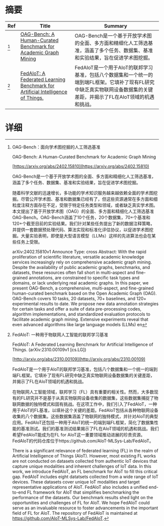 # 摘要

| Ref | Title | Summary |
| --- | --- | --- |
| [^1] | [OAG-Bench: A Human-Curated Benchmark for Academic Graph Mining](https://arxiv.org/abs/2402.15810) | OAG-Bench是一个基于开放学术图的全面、多方面和精细化人工筛选基准，涵盖了多个任务、数据集、基准和实验结果，旨在促进学术图挖掘。 |
| [^2] | [FedAIoT: A Federated Learning Benchmark for Artificial Intelligence of Things.](http://arxiv.org/abs/2310.00109) | FedAIoT是一个用于AIoT的联邦学习基准，包括八个数据集和一个统一的端到端FL框架。它填补了现有FL研究中缺乏真实物联网设备数据集的关键差距，并揭示了FL在AIoT领域的机遇和挑战。 |

# 详细

[^1]: OAG-Bench：面向学术图挖掘的人工筛选基准

    OAG-Bench: A Human-Curated Benchmark for Academic Graph Mining

    [https://arxiv.org/abs/2402.15810](https://arxiv.org/abs/2402.15810)

    OAG-Bench是一个基于开放学术图的全面、多方面和精细化人工筛选基准，涵盖了多个任务、数据集、基准和实验结果，旨在促进学术图挖掘。

    

    随着科学文献的迅速增长，多功能的学术知识服务越来越依赖全面的学术图挖掘。尽管公开学术图、基准和数据集已经有了，但这些资源通常在多方面和细粒度注释方面存在不足，受限于特定任务类型和领域，或者缺乏真实学术图。本文提出了基于开放学术图（OAG）的全面、多方面和精细化人工筛选基准OAG-Bench。OAG-Bench涵盖了10个任务，20个数据集，70+个基准和120+个截至目前的实验结果。我们针对某些任务提出了新的数据注释策略，并提供一套数据预处理代码、算法实现和标准化评估协议，以促进学术图挖掘。大量实验表明，即使是大型语言模型（LLMs）这样的先进算法也会在某些任务上受限。

    arXiv:2402.15810v1 Announce Type: cross  Abstract: With the rapid proliferation of scientific literature, versatile academic knowledge services increasingly rely on comprehensive academic graph mining. Despite the availability of public academic graphs, benchmarks, and datasets, these resources often fall short in multi-aspect and fine-grained annotations, are constrained to specific task types and domains, or lack underlying real academic graphs. In this paper, we present OAG-Bench, a comprehensive, multi-aspect, and fine-grained human-curated benchmark based on the Open Academic Graph (OAG). OAG-Bench covers 10 tasks, 20 datasets, 70+ baselines, and 120+ experimental results to date. We propose new data annotation strategies for certain tasks and offer a suite of data pre-processing codes, algorithm implementations, and standardized evaluation protocols to facilitate academic graph mining. Extensive experiments reveal that even advanced algorithms like large language models (LLMs) en
    
[^2]: FedAIoT: 一种用于物联网人工智能的联邦学习基准

    FedAIoT: A Federated Learning Benchmark for Artificial Intelligence of Things. (arXiv:2310.00109v1 [cs.LG])

    [http://arxiv.org/abs/2310.00109](http://arxiv.org/abs/2310.00109)

    FedAIoT是一个用于AIoT的联邦学习基准，包括八个数据集和一个统一的端到端FL框架。它填补了现有FL研究中缺乏真实物联网设备数据集的关键差距，并揭示了FL在AIoT领域的机遇和挑战。

    

    在物联网人工智能领域，联邦学习（FL）具有重要的相关性。然而，大多数现有的FL研究并不是基于从真实物联网设备收集的数据集，这些数据集捕捉了物联网数据的独特模式和固有挑战。在这项工作中，我们引入了FedAIoT，一种用于AIoT的FL基准，以填补这个关键的差距。FedAIoT包括从各种物联网设备收集的八个数据集。这些数据集涵盖了物联网的独特模式，并针对AIoT的典型应用。FedAIoT还包括一种用于AIoT的统一的端到端FL框架，简化了数据集性能的基准测试。我们的基准测试结果揭示了FL在AIoT领域的机遇和挑战。我们希望FedAIoT能成为在FL for AIoT这一重要领域推动进展的珍贵资源。FedAIoT的代码仓库位于https://github.com/AIoT-MLSys-Lab/FedAIoT。

    There is a significant relevance of federated learning (FL) in the realm of Artificial Intelligence of Things (AIoT). However, most existing FL works are not conducted on datasets collected from authentic IoT devices that capture unique modalities and inherent challenges of IoT data. In this work, we introduce FedAIoT, an FL benchmark for AIoT to fill this critical gap. FedAIoT includes eight datatsets collected from a wide range of IoT devices. These datasets cover unique IoT modalities and target representative applications of AIoT. FedAIoT also includes a unified end-to-end FL framework for AIoT that simplifies benchmarking the performance of the datasets. Our benchmark results shed light on the opportunities and challenges of FL for AIoT. We hope FedAIoT could serve as an invaluable resource to foster advancements in the important field of FL for AIoT. The repository of FedAIoT is maintained at https://github.com/AIoT-MLSys-Lab/FedAIoT.
    

